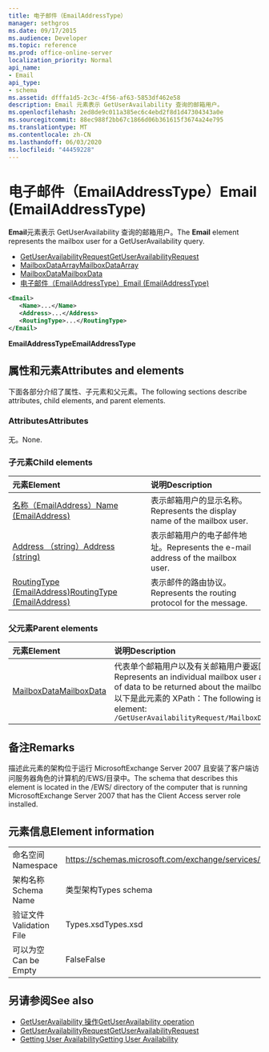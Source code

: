 ```yaml
---
title: 电子邮件（EmailAddressType）
manager: sethgros
ms.date: 09/17/2015
ms.audience: Developer
ms.topic: reference
ms.prod: office-online-server
localization_priority: Normal
api_name:
- Email
api_type:
- schema
ms.assetid: dfffa1d5-2c3c-4f56-af63-5853df462e58
description: Email 元素表示 GetUserAvailability 查询的邮箱用户。
ms.openlocfilehash: 2ed8de9c011a385ec6c4ebd2f8d1d47304343a0e
ms.sourcegitcommit: 88ec988f2bb67c1866d06b361615f3674a24e795
ms.translationtype: MT
ms.contentlocale: zh-CN
ms.lasthandoff: 06/03/2020
ms.locfileid: "44459228"
---
```

# <a name="email-emailaddresstype"></a><span data-ttu-id="06ee8-103">电子邮件（EmailAddressType）</span><span class="sxs-lookup"><span data-stu-id="06ee8-103">Email (EmailAddressType)</span></span>

<span data-ttu-id="06ee8-104">**Email**元素表示 GetUserAvailability 查询的邮箱用户。</span><span class="sxs-lookup"><span data-stu-id="06ee8-104">The **Email** element represents the mailbox user for a GetUserAvailability query.</span></span> 
  
- [<span data-ttu-id="06ee8-105">GetUserAvailabilityRequest</span><span class="sxs-lookup"><span data-stu-id="06ee8-105">GetUserAvailabilityRequest</span></span>](getuseravailabilityrequest.md)  
- [<span data-ttu-id="06ee8-106">MailboxDataArray</span><span class="sxs-lookup"><span data-stu-id="06ee8-106">MailboxDataArray</span></span>](mailboxdataarray.md) 
- [<span data-ttu-id="06ee8-107">MailboxData</span><span class="sxs-lookup"><span data-stu-id="06ee8-107">MailboxData</span></span>](mailboxdata.md) 
- [<span data-ttu-id="06ee8-108">电子邮件（EmailAddressType）</span><span class="sxs-lookup"><span data-stu-id="06ee8-108">Email (EmailAddressType)</span></span>](email-emailaddresstype.md)
  
```xml
<Email>
   <Name>...</Name>
   <Address>...</Address>
   <RoutingType>...</RoutingType>
</Email>
```

 <span data-ttu-id="06ee8-109">**EmailAddressType**</span><span class="sxs-lookup"><span data-stu-id="06ee8-109">**EmailAddressType**</span></span>
## <a name="attributes-and-elements"></a><span data-ttu-id="06ee8-110">属性和元素</span><span class="sxs-lookup"><span data-stu-id="06ee8-110">Attributes and elements</span></span>

<span data-ttu-id="06ee8-111">下面各部分介绍了属性、子元素和父元素。</span><span class="sxs-lookup"><span data-stu-id="06ee8-111">The following sections describe attributes, child elements, and parent elements.</span></span>
  
### <a name="attributes"></a><span data-ttu-id="06ee8-112">Attributes</span><span class="sxs-lookup"><span data-stu-id="06ee8-112">Attributes</span></span>

<span data-ttu-id="06ee8-113">无。</span><span class="sxs-lookup"><span data-stu-id="06ee8-113">None.</span></span>
  
### <a name="child-elements"></a><span data-ttu-id="06ee8-114">子元素</span><span class="sxs-lookup"><span data-stu-id="06ee8-114">Child elements</span></span>

|<span data-ttu-id="06ee8-115">**元素**</span><span class="sxs-lookup"><span data-stu-id="06ee8-115">**Element**</span></span>|<span data-ttu-id="06ee8-116">**说明**</span><span class="sxs-lookup"><span data-stu-id="06ee8-116">**Description**</span></span>|
|:-----|:-----|
|[<span data-ttu-id="06ee8-117">名称（EmailAddress）</span><span class="sxs-lookup"><span data-stu-id="06ee8-117">Name (EmailAddress)</span></span>](name-emailaddress.md) <br/> |<span data-ttu-id="06ee8-118">表示邮箱用户的显示名称。</span><span class="sxs-lookup"><span data-stu-id="06ee8-118">Represents the display name of the mailbox user.</span></span>  <br/> |
|[<span data-ttu-id="06ee8-119">Address （string）</span><span class="sxs-lookup"><span data-stu-id="06ee8-119">Address (string)</span></span>](address-string.md) <br/> |<span data-ttu-id="06ee8-120">表示邮箱用户的电子邮件地址。</span><span class="sxs-lookup"><span data-stu-id="06ee8-120">Represents the e-mail address of the mailbox user.</span></span>  <br/> |
|[<span data-ttu-id="06ee8-121">RoutingType (EmailAddress)</span><span class="sxs-lookup"><span data-stu-id="06ee8-121">RoutingType (EmailAddress)</span></span>](routingtype-emailaddress.md) <br/> |<span data-ttu-id="06ee8-122">表示邮件的路由协议。</span><span class="sxs-lookup"><span data-stu-id="06ee8-122">Represents the routing protocol for the message.</span></span>  <br/> |
   
### <a name="parent-elements"></a><span data-ttu-id="06ee8-123">父元素</span><span class="sxs-lookup"><span data-stu-id="06ee8-123">Parent elements</span></span>

|<span data-ttu-id="06ee8-124">**元素**</span><span class="sxs-lookup"><span data-stu-id="06ee8-124">**Element**</span></span>|<span data-ttu-id="06ee8-125">**说明**</span><span class="sxs-lookup"><span data-stu-id="06ee8-125">**Description**</span></span>|
|:-----|:-----|
|[<span data-ttu-id="06ee8-126">MailboxData</span><span class="sxs-lookup"><span data-stu-id="06ee8-126">MailboxData</span></span>](mailboxdata.md) <br/> |<span data-ttu-id="06ee8-127">代表单个邮箱用户以及有关邮箱用户要返回的数据类型的选项。</span><span class="sxs-lookup"><span data-stu-id="06ee8-127">Represents an individual mailbox user and options for the type of data to be returned about the mailbox user.</span></span>  <br/> <span data-ttu-id="06ee8-128">以下是此元素的 XPath：</span><span class="sxs-lookup"><span data-stu-id="06ee8-128">The following is the XPath to this element:</span></span>  <br/>  `/GetUserAvailabilityRequest/MailboxDataArray[i]/MailboxData` <br/> |
   
## <a name="remarks"></a><span data-ttu-id="06ee8-129">备注</span><span class="sxs-lookup"><span data-stu-id="06ee8-129">Remarks</span></span>

<span data-ttu-id="06ee8-130">描述此元素的架构位于运行 MicrosoftExchange Server 2007 且安装了客户端访问服务器角色的计算机的/EWS/目录中。</span><span class="sxs-lookup"><span data-stu-id="06ee8-130">The schema that describes this element is located in the /EWS/ directory of the computer that is running MicrosoftExchange Server 2007 that has the Client Access server role installed.</span></span>
  
## <a name="element-information"></a><span data-ttu-id="06ee8-131">元素信息</span><span class="sxs-lookup"><span data-stu-id="06ee8-131">Element information</span></span>

|||
|:-----|:-----|
|<span data-ttu-id="06ee8-132">命名空间</span><span class="sxs-lookup"><span data-stu-id="06ee8-132">Namespace</span></span>  <br/> |https://schemas.microsoft.com/exchange/services/2006/types  <br/> |
|<span data-ttu-id="06ee8-133">架构名称</span><span class="sxs-lookup"><span data-stu-id="06ee8-133">Schema Name</span></span>  <br/> |<span data-ttu-id="06ee8-134">类型架构</span><span class="sxs-lookup"><span data-stu-id="06ee8-134">Types schema</span></span>  <br/> |
|<span data-ttu-id="06ee8-135">验证文件</span><span class="sxs-lookup"><span data-stu-id="06ee8-135">Validation File</span></span>  <br/> |<span data-ttu-id="06ee8-136">Types.xsd</span><span class="sxs-lookup"><span data-stu-id="06ee8-136">Types.xsd</span></span>  <br/> |
|<span data-ttu-id="06ee8-137">可以为空</span><span class="sxs-lookup"><span data-stu-id="06ee8-137">Can be Empty</span></span>  <br/> |<span data-ttu-id="06ee8-138">False</span><span class="sxs-lookup"><span data-stu-id="06ee8-138">False</span></span>  <br/> |
   
## <a name="see-also"></a><span data-ttu-id="06ee8-139">另请参阅</span><span class="sxs-lookup"><span data-stu-id="06ee8-139">See also</span></span>

- [<span data-ttu-id="06ee8-140">GetUserAvailability 操作</span><span class="sxs-lookup"><span data-stu-id="06ee8-140">GetUserAvailability operation</span></span>](getuseravailability-operation.md)  
- [<span data-ttu-id="06ee8-141">GetUserAvailabilityRequest</span><span class="sxs-lookup"><span data-stu-id="06ee8-141">GetUserAvailabilityRequest</span></span>](getuseravailabilityrequest.md)
- [<span data-ttu-id="06ee8-142">Getting User Availability</span><span class="sxs-lookup"><span data-stu-id="06ee8-142">Getting User Availability</span></span>](https://msdn.microsoft.com/library/d4133fcb-9b0f-4e6b-aadf-a389da83516a%28Office.15%29.aspx)

